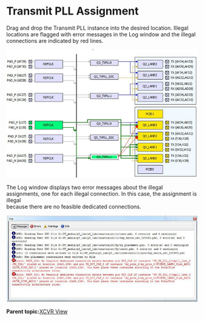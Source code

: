 # Transmit PLL Assignment

Drag and drop the Transmit PLL instance into the desired location. Illegal locations are flagged with error messages in the Log window and the illegal connections are indicated by red lines.

![](GUID-7B882228-EB37-41E6-BB56-D1C046EE6BB4-low.jpg "Illegal Transmit PLL to Lane Assignment")

The Log window displays two error messages about the illegal<br /> assignments, one for each illegal connection. In this case, the assignment is illegal<br /> because there are no feasible dedicated connections.

![](GUID-D39690B8-0741-4F61-8B9B-C3CB72117B1C-low.jpg "Log Window")

**Parent topic:**[XCVR View](GUID-7C12202D-E802-4F24-9D43-D82DA41A819B.md)

